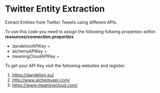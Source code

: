 # Twitter Entity Extraction
Extract Entities from Twitter Tweets using different APIs.


To use this code you need to assign the following follwing properties within
**resources/connection.properties**

- dandelionAPIKey = 
- alchemyAPIKey = 
- meaningCloudAPIKey = 

To get your API Key visit the following websites and register: 

 1. https://dandelion.eu/
 2. http://www.alchemyapi.com/
 3. https://www.meaningcloud.com/